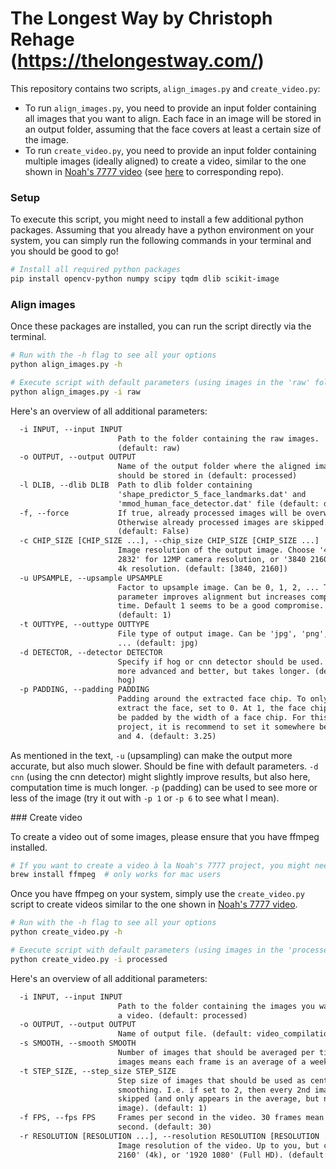 # The Longest Way by Christoph Rehage (https://thelongestway.com/)

This repository contains two scripts, `align_images.py` and `create_video.py`:

- To run `align_images.py`, you need to provide an input folder containing all images that you want to align. Each face in an image will be stored in an output folder, assuming that the face covers at least a certain size of the image.
- To run `create_video.py`, you need to provide an input folder containing multiple images (ideally aligned) to create a video, similar to the one shown in [Noah's 7777 video](https://www.youtube.com/watch?v=DC1KHAxE7mo) (see [here](https://github.com/miykael/noah_ages) to corresponding repo).

### Setup

To execute this script, you might need to install a few additional python packages. Assuming that you already have a python environment on your system, you can simply run the following commands in your terminal and you should be good to go!

```bash
# Install all required python packages
pip install opencv-python numpy scipy tqdm dlib scikit-image
```

### Align images

Once these packages are installed, you can run the script directly via the terminal.

```bash
# Run with the -h flag to see all your options
python align_images.py -h

# Execute script with default parameters (using images in the 'raw' folder)
python align_images.py -i raw
```

Here's an overview of all additional parameters:

```txt
  -i INPUT, --input INPUT
                        Path to the folder containing the raw images.
                        (default: raw)
  -o OUTPUT, --output OUTPUT
                        Name of the output folder where the aligned images
                        should be stored in (default: processed)
  -l DLIB, --dlib DLIB  Path to dlib folder containing
                        'shape_predictor_5_face_landmarks.dat' and
                        'mmod_human_face_detector.dat' file (default: dlib)
  -f, --force           If true, already processed images will be overwritten.
                        Otherwise already processed images are skipped.
                        (default: False)
  -c CHIP_SIZE [CHIP_SIZE ...], --chip_size CHIP_SIZE [CHIP_SIZE ...]
                        Image resolution of the output image. Choose '4240
                        2832' for 12MP camera resolution, or '3840 2160' for
                        4k resolution. (default: [3840, 2160])
  -u UPSAMPLE, --upsample UPSAMPLE
                        Factor to upsample image. Can be 0, 1, 2, ... This
                        parameter improves alignment but increases computation
                        time. Default 1 seems to be a good compromise.
                        (default: 1)
  -t OUTTYPE, --outtype OUTTYPE
                        File type of output image. Can be 'jpg', 'png', 'tif',
                        ... (default: jpg)
  -d DETECTOR, --detector DETECTOR
                        Specify if hog or cnn detector should be used. CNN is
                        more advanced and better, but takes longer. (default:
                        hog)
  -p PADDING, --padding PADDING
                        Padding around the extracted face chip. To only
                        extract the face, set to 0. At 1, the face chip will
                        be padded by the width of a face chip. For this
                        project, it is recommend to set it somewhere between 3
                        and 4. (default: 3.25)
```

As mentioned in the text, `-u` (upsampling) can make the output more accurate, but also much slower. Should be fine with default parameters. `-d cnn` (using the cnn detector) might slightly improve results, but also here, computation time is much longer. `-p` (padding) can be used to see more or less of the image (try it out with `-p 1` or `-p 6` to see what I mean).


### Create video

To create a video out of some images, please ensure that you have ffmpeg installed.

```bash
# If you want to create a video à la Noah's 7777 project, you might need to also install ffmpeg first
brew install ffmpeg  # only works for mac users
```

Once you have ffmpeg on your system, simply use the `create_video.py` script to create videos similar to the one shown in [Noah's 7777 video](https://www.youtube.com/watch?v=DC1KHAxE7mo).

```bash
# Run with the -h flag to see all your options
python create_video.py -h

# Execute script with default parameters (using images in the 'processed' folder)
python create_video.py -i processed
```

Here's an overview of all additional parameters:

```txt
  -i INPUT, --input INPUT
                        Path to the folder containing the images you want to combine in
                        a video. (default: processed)
  -o OUTPUT, --output OUTPUT
                        Name of output file. (default: video_compilation)
  -s SMOOTH, --smooth SMOOTH
                        Number of images that should be averaged per time point. 7
                        images means each frame is an average of a week. (default: 7)
  -t STEP_SIZE, --step_size STEP_SIZE
                        Step size of images that should be used as center of the
                        smoothing. I.e. if set to 2, then every 2nd image will be
                        skipped (and only appears in the average, but not as center
                        image). (default: 1)
  -f FPS, --fps FPS     Frames per second in the video. 30 frames mean 1-month per
                        second. (default: 30)
  -r RESOLUTION [RESOLUTION ...], --resolution RESOLUTION [RESOLUTION ...]
                        Image resolution of the video. Up to you, but could be '3840
                        2160' (4k), or '1920 1080' (Full HD). (default: [3840, 2160])
```
